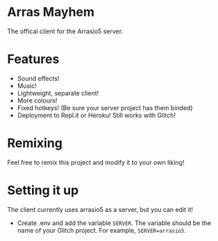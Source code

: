 # Arras Mayhem
The offical client for the Arrasio5 server.

# Features
- Sound effects!
- Music!
- Lightweight, separate client! 
- More colours!
- Fixed hotkeys! (Be sure your server project has them binded)
- Deployment to Repl.it or Heroku! Still works with Glitch!


# Remixing
Feel free to remix this project and modify it to your own liking!

# Setting it up
The client currently uses arrasio5 as a server, but you can edit it!
- Create .env and add the variable `SERVER`. The variable should be the name of your Glitch project. For example, `SERVER=arrasio5`. 
